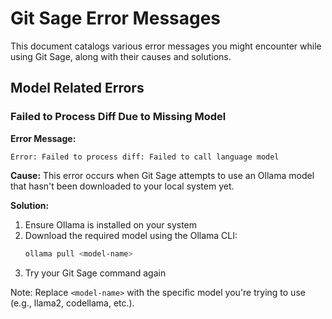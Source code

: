 # Git Sage Error Messages

This document catalogs various error messages you might encounter while using Git Sage, along with their causes and solutions.

## Model Related Errors

### Failed to Process Diff Due to Missing Model

**Error Message:**
```
Error: Failed to process diff: Failed to call language model
```

**Cause:**
This error occurs when Git Sage attempts to use an Ollama model that hasn't been downloaded to your local system yet.

**Solution:**
1. Ensure Ollama is installed on your system
2. Download the required model using the Ollama CLI:
   ```bash
   ollama pull <model-name>
   ```
3. Try your Git Sage command again

Note: Replace `<model-name>` with the specific model you're trying to use (e.g., llama2, codellama, etc.).
